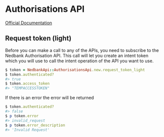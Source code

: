 # Authorisations API

[Official Documentation](https://apim.nedbank.co.za/static/docs/payments-auth)

## Request token (light)

Before you can make a call to any of the APIs, you need to subscribe to the Nedbank Authorisation API. This call will let you create an intent token which you will use to call the intent operation of the API you want to use.

```ruby
$ token = NedbankApi::AuthorisationsApi.new.request_token_light
$ token.authenticated?
#> true
$ token.access_token
#> "TEMPACCESSTOKEN"
```

If there is an error the error will be returned

```ruby
$ token.authenticated?
#> false
$ p token.error
#> invalid_request
$ p token.error_description
#> 'Invalid Request'
```
